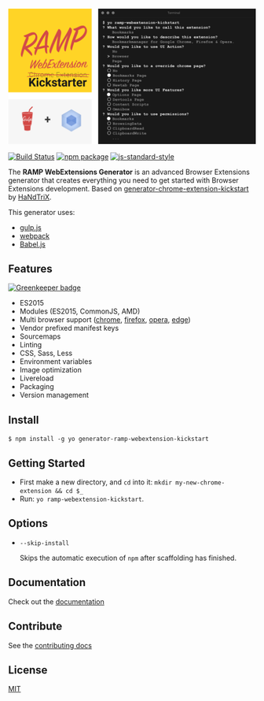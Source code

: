 ![generator-ramp-webextension-kickstart](images/ramp-webextension-kickstarter-intro.png)

[![Build Status](https://secure.travis-ci.org/HaNdTriX/generator-ramp-webextension-kickstart.png?branch=master)](https://travis-ci.org/HaNdTriX/generator-ramp-webextension-kickstart) [![npm package](https://badge.fury.io/js/generator-ramp-webextension-kickstart.svg)](https://www.npmjs.com/package/generator-ramp-webextension-kickstart)
[![js-standard-style](https://img.shields.io/badge/code%20style-standard-green.svg?style=flat-square)](https://github.com/feross/standard)

The **RAMP WebExtensions Generator** is an advanced Browser Extensions generator that creates everything you need to get started with Browser Extensions development. Based on [generator-chrome-extension-kickstart](https://github.com/HaNdTriX/generator-chrome-extension-kickstart) by [HaNdTriX](https://github.com/HaNdTriX).

This generator uses:

* [gulp.js](http://gulpjs.com/)
* [webpack](http://webpack.github.io/docs/)
* [Babel.js](https://babeljs.io/)

## Features

[![Greenkeeper badge](https://badges.greenkeeper.io/R-A-M-P/generator-ramp-webextension-kickstart.svg)](https://greenkeeper.io/)

* ES2015
* Modules (ES2015, CommonJS, AMD)
* Multi browser support ([chrome](https://developer.chrome.com/extensions), [firefox](https://wiki.mozilla.org/WebExtensions), [opera](https://dev.opera.com/extensions/), [edge](https://docs.microsoft.com/en-us/microsoft-edge/extensions))
* Vendor prefixed manifest keys
* Sourcemaps
* Linting
* CSS, Sass, Less
* Environment variables
* Image optimization 
* Livereload
* Packaging
* Version management

## Install

	$ npm install -g yo generator-ramp-webextension-kickstart

## Getting Started

- First make a new directory, and `cd` into it: `mkdir my-new-chrome-extension && cd $_`
- Run: `yo ramp-webextension-kickstart`.

## Options

* `--skip-install`

  Skips the automatic execution of `npm` after
  scaffolding has finished.

## Documentation

Check out the [documentation](DOCUMENTATION.md)

## Contribute

See the [contributing docs](https://github.com/yeoman/yeoman/blob/master/contributing.md)

## License

[MIT](LICENSE)

